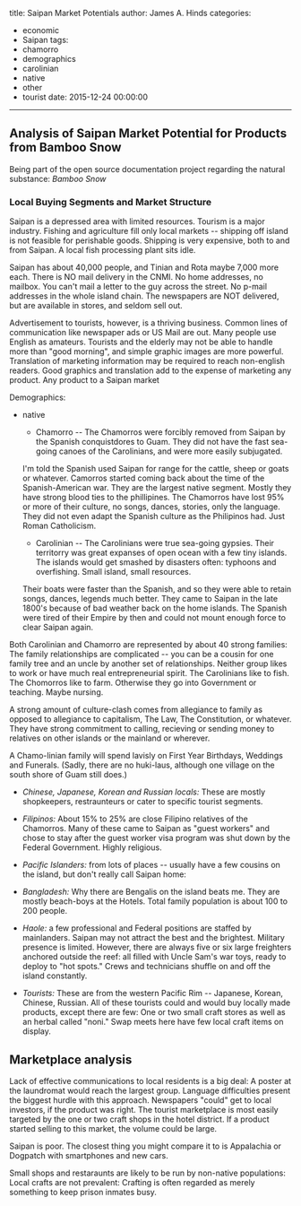 title: Saipan Market Potentials
author: James A. Hinds
categories:
  - economic
  - Saipan
tags:
  - chamorro
  - demographics
  - carolinian
  - native
  - other
  - tourist
date: 2015-12-24 00:00:00
---
## Analysis of Saipan Market Potential for Products from Bamboo Snow
Being part of the open source documentation project regarding the natural substance: *Bamboo Snow*
<!-- more -->

### Local Buying Segments and Market Structure

Saipan is a depressed area with limited resources.  Tourism is a major industry.  Fishing and agriculture fill only local markets -- shipping off island is not feasible for perishable goods.  Shipping is very expensive, both to and from Saipan.  A local fish processing plant sits idle.

Saipan has about 40,000 people, and Tinian and Rota maybe 7,000 more each.  There is NO mail delivery in the CNMI.  No home addresses, no mailbox.  You can't mail a letter to the guy across the street.  No p-mail addresses in the whole island chain.  The newspapers are NOT delivered, but are available in stores, and seldom sell out.

Advertisement to tourists, however, is a thriving business.
Common lines of communication like newspaper ads or US Mail are out.
Many people use English as amateurs.  Tourists and the elderly may not be able to handle more than "good morning", and simple graphic images are more powerful.  Translation of marketing information may be required to reach non-english readers.  Good graphics and translation add to the expense of marketing any product.  Any product to a Saipan market

Demographics:

* native

    * Chamorro -- The Chamorros were forcibly removed from Saipan by the Spanish conquistdores to Guam.  They did not have the fast sea-going canoes of the Carolinians, and were more easily subjugated.

    I'm told the Spanish used Saipan for range for the cattle, sheep or goats or whatever.
Camorros started coming back about the time of the Spanish-American war.  They are the largest native segment.  Mostly they have strong blood ties to the phillipines.  The Chamorros have lost 95% or more of their culture, no songs, dances, stories, only the language.  They did not even adapt the Spanish culture as the Philipinos had.  Just Roman Catholicism.

  * Carolinian -- The Carolinians were true sea-going gypsies.  Their territorry was great expanses of open ocean with a few tiny islands. The islands would get smashed by disasters often: typhoons and overfishing.  Small island, small resources.

  Their boats were faster than the Spanish, and so they were able to retain songs, dances, legends much better.  They came to Saipan in the late 1800's because of bad weather back on the home islands.  The Spanish were tired of their Empire by then and could not mount enough force to clear Saipan again.

 Both Carolinian and Chamorro are represented by about 40 strong families: The family relationships are complicated -- you can be a cousin for one family tree and an uncle by another set of relationships.  Neither group likes to work or have much real entrepreneurial spirit.  The Carolinians like to fish.  The Chomorros like to farm.  Otherwise they go into Government or teaching.  Maybe nursing.

 A strong amount of culture-clash comes from allegiance to family as opposed to allegiance to capitalism, The Law, The Constitution, or whatever.  They have strong commitment to calling, recieving or sending money to relatives on other islands or the mainland or wherever.

 A Chamo-linian family will spend lavisly on First Year Birthdays, Weddings and Funerals.  (Sadly, there are no huki-laus, although one village on the south shore of Guam still does.)

* *Chinese, Japanese, Korean and Russian locals:* These are mostly shopkeepers, restraunteurs or cater to specific tourist segments.

* *Filipinos:* About 15% to 25% are close Filipino relatives of the Chamorros.  Many of these came to Saipan as "guest workers" and chose to stay after the guest worker visa program was shut down by the Federal Government.  Highly religious.

* *Pacific Islanders:* from lots of places -- usually have a few cousins on the island, but don't really call Saipan home:

* *Bangladesh:*  Why there are Bengalis on the island beats me.  They are mostly beach-boys at the Hotels.  Total family population is about 100 to 200 people.

* *Haole:* a few professional and Federal positions are staffed by mainlanders.  Saipan may not attract the best and the brightest.  Military presence is limited.  However, there are always five or six large freighters anchored outside the reef: all filled with Uncle Sam's war toys, ready to deploy to "hot spots."  Crews and technicians shuffle on and off the island constantly.

* *Tourists:*  These are from the western Pacific Rim -- Japanese, Korean, Chinese, Russian.  All of these tourists could and would buy locally made products, except there are few: One or two small craft stores as well as an herbal called "noni."  Swap meets here have few local craft items on display.

## Marketplace analysis
Lack of effective communications to local residents is a big deal:  A poster at the laundromat would reach the largest group.  Language difficulties present the biggest hurdle with this approach.  Newspapers "could" get to local investors, if the product was right.  The tourist marketplace is most easily targeted by the one or two craft shops in the hotel district.  If a product started selling to this market, the volume could be large.

Saipan is poor.  The closest thing you might compare it to is Appalachia or Dogpatch with smartphones and new cars.

Small shops and restaraunts are likely to be run by non-native populations: Local crafts are not prevalent:  Crafting is often regarded as merely something to keep prison inmates busy.
